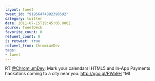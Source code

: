 ```yaml
---
layout: tweet
tweet_id: "91956474892398592"
category: twitter
date: 2011-07-15T19:45:06.000Z
source: TweetDeck
favorite_count: 0
retweet_count: 0
is_retweet: true
retweet_from: ChromiumDev
tags:
- tweet
---
```


RT [@ChromiumDev](https://twitter.com/@ChromiumDev): Mark your calendars! HTML5 and In-App Payments hackatons coming to a city near you: http://goo.gl/PWa9H ^MI
